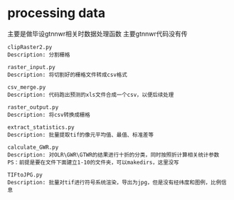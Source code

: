 # processing data
主要是做毕设gtnnwr相关时数据处理函数
主要gtnnwr代码没有传

```
clipRaster2.py
Description: 分割栅格
```

```
raster_input.py
Description: 将切割好的栅格文件转成csv格式
```

```
csv_merge.py
Description: 代码跑出预测的xls文件合成一个csv，以便后续处理
```

```
raster_output.py
Description: 将csv转换成栅格
```

```
extract_statistics.py
Description: 批量提取tif的像元平均值、最值、标准差等
```

```
calculate_GWR.py
Description: 对OLR\GWR\GTWR的结果进行十折的分类，同时按照折计算相关统计参数
PS：前提是要在文件下面建立1-10的文件夹，可以makedirs，这里没写
```

```
TIFtoJPG.py
Description: 批量对tif进行符号系统渲染，导出为jpg，但是没有经纬度和图例，比例信息
```
